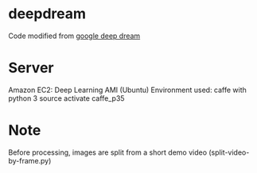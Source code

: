 # deepdream

Code modified from [google deep dream](https://github.com/google/deepdream)

# Server
Amazon EC2: Deep Learning AMI (Ubuntu)
Environment used: caffe with python 3
source activate caffe_p35

# Note

Before processing, images are split from a short demo video (split-video-by-frame.py)
